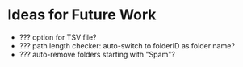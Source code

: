 # Ideas for Future Work

- ??? option for TSV file?
- ??? path length checker: auto-switch to folderID as folder name?
- ??? auto-remove folders starting with "Spam"?